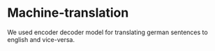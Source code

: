 # Machine-translation
We used encoder decoder model for translating german sentences to english and vice-versa.
